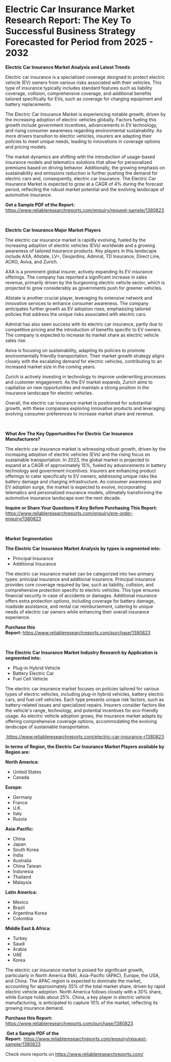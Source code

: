 <p><h1>Electric Car Insurance Market Research Report: The Key To Successful Business Strategy Forecasted for Period from 2025 - 2032</h1></p><p><strong>Electric Car Insurance Market Analysis and Latest Trends</strong></p>
<p><p>Electric car insurance is a specialized coverage designed to protect electric vehicle (EV) owners from various risks associated with their vehicles. This type of insurance typically includes standard features such as liability coverage, collision, comprehensive coverage, and additional benefits tailored specifically for EVs, such as coverage for charging equipment and battery replacements.</p><p>The Electric Car Insurance Market is experiencing notable growth, driven by the increasing adoption of electric vehicles globally. Factors fueling this growth include government incentives, advancements in EV technology, and rising consumer awareness regarding environmental sustainability. As more drivers transition to electric vehicles, insurers are adapting their policies to meet unique needs, leading to innovations in coverage options and pricing models.</p><p>The market dynamics are shifting with the introduction of usage-based insurance models and telematics solutions that allow for personalized premiums based on driving behavior. Additionally, the growing emphasis on sustainability and emissions reduction is further pushing the demand for electric cars and, consequently, electric car insurance. The Electric Car Insurance Market is expected to grow at a CAGR of 4% during the forecast period, reflecting the robust market potential and the evolving landscape of automotive insurance.</p></p>
<p><strong>Get a Sample PDF of the Report:&nbsp;</strong> <a href="https://www.reliableresearchreports.com/enquiry/request-sample/1380823?utm_campaign=2984&utm_medium=2&utm_source=Github&utm_content=ia&utm_term=09032025&utm_id=electric-car-insurance">https://www.reliableresearchreports.com/enquiry/request-sample/1380823</a></p>
<p>&nbsp;</p>
<p><strong>Electric Car Insurance Major Market Players</strong></p>
<p><p>The electric car insurance market is rapidly evolving, fueled by the increasing adoption of electric vehicles (EVs) worldwide and a growing awareness of tailored insurance products. Key players in this landscape include AXA, Allstate, LV=, Desjardins, Admiral, TD Insurance, Direct Line, ACKO, Aviva, and Zurich.</p><p>AXA is a prominent global insurer, actively expanding its EV insurance offerings. The company has reported a significant increase in sales revenue, primarily driven by the burgeoning electric vehicle sector, which is projected to grow considerably as governments push for greener vehicles.</p><p>Allstate is another crucial player, leveraging its extensive network and innovative services to enhance consumer awareness. The company anticipates further growth as EV adoption rises, emphasizing tailored policies that address the unique risks associated with electric cars.</p><p>Admiral has also seen success with its electric car insurance, partly due to competitive pricing and the introduction of benefits specific to EV owners. The company is expected to increase its market share as electric vehicle sales rise.</p><p>Aviva is focusing on sustainability, adapting its policies to promote environmentally friendly transportation. Their market growth strategy aligns closely with the escalating demand for electric vehicles, contributing to an increased market size in the coming years.</p><p>Zurich is actively investing in technology to improve underwriting processes and customer engagement. As the EV market expands, Zurich aims to capitalize on new opportunities and maintain a strong position in the insurance landscape for electric vehicles.</p><p>Overall, the electric car insurance market is positioned for substantial growth, with these companies exploring innovative products and leveraging evolving consumer preferences to increase market share and revenue.</p></p>
<p>&nbsp;</p>
<p><strong>What Are The Key Opportunities For Electric Car Insurance Manufacturers?</strong></p>
<p><p>The electric car insurance market is witnessing robust growth, driven by the increasing adoption of electric vehicles (EVs) and the rising focus on sustainable transportation. In 2023, the global market is projected to expand at a CAGR of approximately 15%, fueled by advancements in battery technology and government incentives. Insurers are enhancing product offerings to cater specifically to EV owners, addressing unique risks like battery damage and charging infrastructure. As consumer awareness and EV adoption surge, the market is expected to evolve, incorporating telematics and personalized insurance models, ultimately transforming the automotive insurance landscape over the next decade.</p></p>
<p><strong>Inquire or Share Your Questions If Any Before Purchasing This Report:</strong> <a href="https://www.reliableresearchreports.com/enquiry/pre-order-enquiry/1380823?utm_campaign=2984&utm_medium=2&utm_source=Github&utm_content=ia&utm_term=09032025&utm_id=electric-car-insurance">https://www.reliableresearchreports.com/enquiry/pre-order-enquiry/1380823</a></p>
<p>&nbsp;</p>
<p><strong>Market Segmentation</strong></p>
<p><strong>The Electric Car Insurance Market Analysis by types is segmented into:</strong></p>
<p><ul><li>Principal Insurance</li><li>Additional Insurance</li></ul></p>
<p><p>The electric car insurance market can be categorized into two primary types: principal insurance and additional insurance. Principal insurance provides core coverage required by law, such as liability, collision, and comprehensive protection specific to electric vehicles. This type ensures financial security in case of accidents or damages. Additional insurance offers extra protection options, including coverage for battery damage, roadside assistance, and rental car reimbursement, catering to unique needs of electric car owners while enhancing their overall insurance experience.</p></p>
<p><strong>Purchase this Report:&nbsp;</strong><a href="https://www.reliableresearchreports.com/purchase/1380823?utm_campaign=2984&utm_medium=2&utm_source=Github&utm_content=ia&utm_term=09032025&utm_id=electric-car-insurance">https://www.reliableresearchreports.com/purchase/1380823</a></p>
<p>&nbsp;</p>
<p><strong>The Electric Car Insurance Market Industry Research by Application is segmented into:</strong></p>
<p><ul><li>Plug-in Hybrid Vehicle</li><li>Battery Electric Car</li><li>Fuel Cell Vehicle</li></ul></p>
<p><p>The electric car insurance market focuses on policies tailored for various types of electric vehicles, including plug-in hybrid vehicles, battery electric cars, and fuel cell vehicles. Each type presents unique risk factors, such as battery-related issues and specialized repairs. Insurers consider factors like the vehicle's range, technology, and potential incentives for eco-friendly usage. As electric vehicle adoption grows, the insurance market adapts by offering comprehensive coverage options, accommodating the evolving landscape of sustainable transportation.</p></p>
<p><a href="https://www.reliableresearchreports.com/electric-car-insurance-r1380823?utm_campaign=2984&utm_medium=2&utm_source=Github&utm_content=ia&utm_term=09032025&utm_id=electric-car-insurance">&nbsp;https://www.reliableresearchreports.com/electric-car-insurance-r1380823</a></p>
<p><strong>In terms of Region, the Electric Car Insurance Market Players available by Region are:</strong></p>
<p>
    <p> <strong> North America: </strong>
        <ul>
            <li>United States</li>
            <li>Canada</li>
        </ul>
        </p> 
    <p> <strong> Europe: </strong>
        <ul>
            <li>Germany</li>
            <li>France</li>
            <li>U.K.</li>
            <li>Italy</li>
            <li>Russia</li>
        </ul>
        </p> 
    <p> <strong> Asia-Pacific: </strong>
        <ul>
            <li>China</li>
            <li>Japan</li>
            <li>South Korea</li>
            <li>India</li>
            <li>Australia</li>
            <li>China Taiwan</li>
            <li>Indonesia</li>
            <li>Thailand</li>
            <li>Malaysia</li>
        </ul>
        </p> 
    <p> <strong> Latin America: </strong>
        <ul>
            <li>Mexico</li>
            <li>Brazil</li>
            <li>Argentina Korea</li>
            <li>Colombia</li>
        </ul>
        </p> 
    <p> <strong> Middle East & Africa: </strong>
        <ul>
            <li>Turkey</li>
            <li>Saudi</li>
            <li>Arabia</li>
            <li>UAE</li>
            <li>Korea</li>
        </ul>
    </p>
    </p>
<p><p>The electric car insurance market is poised for significant growth, particularly in North America (NA), Asia-Pacific (APAC), Europe, the USA, and China. The APAC region is expected to dominate the market, accounting for approximately 35% of the total market share, driven by rapid electric vehicle adoption. North America follows closely with a 30% share, while Europe holds about 25%. China, a key player in electric vehicle manufacturing, is anticipated to capture 10% of the market, reflecting its growing insurance demand.</p></p>
<p><strong>Purchase this Report: </strong><a href="https://www.reliableresearchreports.com/purchase/1380823?utm_campaign=2984&utm_medium=2&utm_source=Github&utm_content=ia&utm_term=09032025&utm_id=electric-car-insurance">https://www.reliableresearchreports.com/purchase/1380823</a></p>
<p>&nbsp;<strong>Get a Sample PDF of the Report:&nbsp;&nbsp;</strong><a href="https://www.reliableresearchreports.com/enquiry/request-sample/1380823?utm_campaign=2984&utm_medium=2&utm_source=Github&utm_content=ia&utm_term=09032025&utm_id=electric-car-insurance">https://www.reliableresearchreports.com/enquiry/request-sample/1380823</a></p>
<p><strong></strong></p>
<p>Check more reports on <a href="https://www.reliableresearchreports.com/?utm_campaign=2984&utm_medium=2&utm_source=Github&utm_content=ia&utm_term=09032025&utm_id=electric-car-insurance">https://www.reliableresearchreports.com/</a></p>